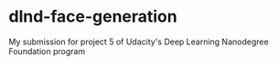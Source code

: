 # dlnd-face-generation
 My submission for project 5 of Udacity's Deep Learning Nanodegree Foundation program 
